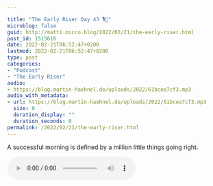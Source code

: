 ```yaml
---

title: "The Early Riser Day 43 🎙🌅"
microblog: false
guid: http://matti.micro.blog/2022/02/21/the-early-riser.html
post_id: 1515616
date: 2022-02-21T06:52:47+0200
lastmod: 2022-02-21T06:52:47+0200
type: post
categories:
- "Podcast"
- "The Early Riser"
audio:
- https://blog.martin-haehnel.de/uploads/2022/61bcee7cf3.mp3
audio_with_metadata:
- url: https://blog.martin-haehnel.de/uploads/2022/61bcee7cf3.mp3
  size: 0
  duration_display: ""
  duration_seconds: 0
permalink: /2022/02/21/the-early-riser.html
---
```

A successful morning is defined by a million little things going right.

<audio controls="controls" src="https://blog.martin-haehnel.de/uploads/2022/61bcee7cf3.mp3" preload="metadata" />
